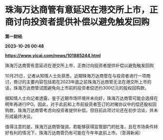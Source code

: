 # 珠海万达商管有意延迟在港交所上市，正商讨向投资者提供补偿以避免触发回购
**第一财经**

**2023-10-26 00:48**

**https://www.yicai.com/news/101885244.html**

珠海万达商管有意延迟在港交所上市，正商讨向投资者提供补偿以避免触发回购

10月25日，记者从知情人士处获悉，近期珠海万达商管在与投资者进行一项商讨，商讨的主要内容包括若在2023年底之前珠海万达商管无法在港交所上市的话，珠海万达商管试图避免向上市前的投资者偿还约300亿元的股权回购款。

据知情人士向记者透露，鉴于近期市场环境并未向好，珠海万达商管可能会选择在明年再进行IPO。因此，对于此前和上市前投资者签订的对赌协议中的偿还股权回购款，珠海万达商管考虑向投资者提供补偿。但目前此项讨论还在初步洽谈，并未形成最终决议。

值得注意的是，珠海万达商管强调，若能够获得监管部门的批准，且在市场条件转好有利的情况下，珠海万达商管仍有可能在今年年底前上市。（澎湃新闻）